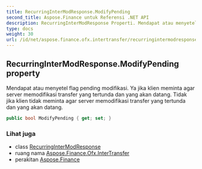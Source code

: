 ```yaml
---
title: RecurringInterModResponse.ModifyPending
second_title: Aspose.Finance untuk Referensi .NET API
description: RecurringInterModResponse Properti. Mendapat atau menyetel flag pending modifikasi. Ya jika klien meminta agar server memodifikasi transfer yang tertunda dan yang akan datang. Tidak jika klien tidak meminta agar server memodifikasi transfer yang tertunda dan yang akan datang.
type: docs
weight: 30
url: /id/net/aspose.finance.ofx.intertransfer/recurringintermodresponse/modifypending/
---
```

## RecurringInterModResponse.ModifyPending property

Mendapat atau menyetel flag pending modifikasi. Ya jika klien meminta agar server memodifikasi transfer yang tertunda dan yang akan datang. Tidak jika klien tidak meminta agar server memodifikasi transfer yang tertunda dan yang akan datang.

```csharp
public bool ModifyPending { get; set; }
```

### Lihat juga

* class [RecurringInterModResponse](../)
* ruang nama [Aspose.Finance.Ofx.InterTransfer](../../recurringintermodresponse/)
* perakitan [Aspose.Finance](../../../)


